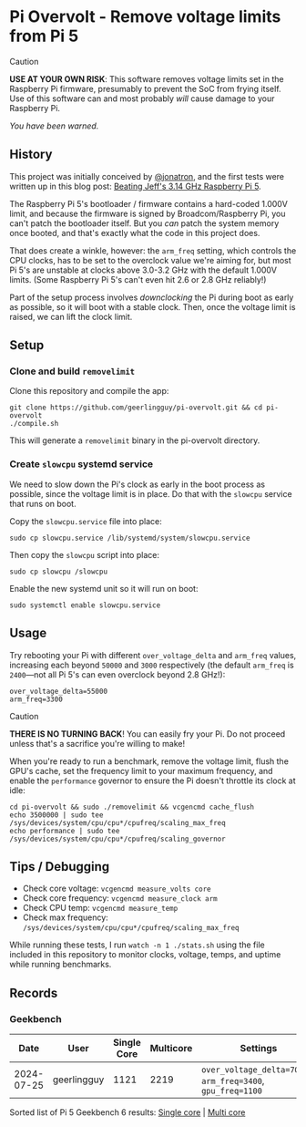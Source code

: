 # Pi Overvolt - Remove voltage limits from Pi 5

> [!CAUTION]
> **USE AT YOUR OWN RISK**: This software removes voltage limits set in the Raspberry Pi firmware, presumably to prevent the SoC from frying itself. Use of this software can and most probably _will_ cause damage to your Raspberry Pi.
> 
> _You have been warned._

## History

This project was initially conceived by [@jonatron](https://github.com/jonatron), and the first tests were written up in this blog post: [Beating Jeff's 3.14 GHz Raspberry Pi 5](https://jonatron.github.io/randomstuff/pivolt/).

The Raspberry Pi 5's bootloader / firmware contains a hard-coded 1.000V limit, and because the firmware is signed by Broadcom/Raspberry Pi, you can't patch the bootloader itself. But you _can_ patch the system memory once booted, and that's exactly what the code in this project does.

That does create a winkle, however: the `arm_freq` setting, which controls the CPU clocks, has to be set to the overclock value we're aiming for, but most Pi 5's are unstable at clocks above 3.0-3.2 GHz with the default 1.000V limits. (Some Raspberry Pi 5's can't even hit 2.6 or 2.8 GHz reliably!)

Part of the setup process involves _downclocking_ the Pi during boot as early as possible, so it will boot with a stable clock. Then, once the voltage limit is raised, we can lift the clock limit.

## Setup

### Clone and build `removelimit`

Clone this repository and compile the app:

```
git clone https://github.com/geerlingguy/pi-overvolt.git && cd pi-overvolt
./compile.sh
```

This will generate a `removelimit` binary in the pi-overvolt directory.

### Create `slowcpu` systemd service

We need to slow down the Pi's clock as early in the boot process as possible, since the voltage limit is in place. Do that with the `slowcpu` service that runs on boot.

Copy the `slowcpu.service` file into place:

```
sudo cp slowcpu.service /lib/systemd/system/slowcpu.service
```

Then copy the `slowcpu` script into place:

```
sudo cp slowcpu /slowcpu
```

Enable the new systemd unit so it will run on boot:

```
sudo systemctl enable slowcpu.service
```

## Usage

Try rebooting your Pi with different `over_voltage_delta` and `arm_freq` values, increasing each beyond `50000` and `3000` respectively (the default `arm_freq` is `2400`—not all Pi 5's can even overclock beyond 2.8 GHz!):

```
over_voltage_delta=55000
arm_freq=3300
```

> [!CAUTION]
> **THERE IS NO TURNING BACK**! You can easily fry your Pi. Do not proceed unless that's a sacrifice you're willing to make!

When you're ready to run a benchmark, remove the voltage limit, flush the GPU's cache, set the frequency limit to your maximum frequency, and enable the `performance` governor to ensure the Pi doesn't throttle its clock at idle:

```
cd pi-overvolt && sudo ./removelimit && vcgencmd cache_flush
echo 3500000 | sudo tee /sys/devices/system/cpu/cpu*/cpufreq/scaling_max_freq
echo performance | sudo tee /sys/devices/system/cpu/cpu*/cpufreq/scaling_governor
```

## Tips / Debugging

  - Check core voltage: `vcgencmd measure_volts core`
  - Check core frequency: `vcgencmd measure_clock arm`
  - Check CPU temp: `vcgencmd measure_temp`
  - Check max frequency: `/sys/devices/system/cpu/cpu*/cpufreq/scaling_max_freq`

While running these tests, I run `watch -n 1 ./stats.sh` using the file included in this repository to monitor clocks, voltage, temps, and uptime while running benchmarks.

## Records

### Geekbench

| Date | User | Single Core | Multicore | Settings | Link |
| --- | --- | --- | --- | --- | --- |
| 2024-07-25 | geerlingguy | 1121 | 2219 | `over_voltage_delta=70000`, `arm_freq=3400`, `gpu_freq=1100` | [result](https://browser.geekbench.com/v6/cpu/7058700) |

Sorted list of Pi 5 Geekbench 6 results: [Single core](https://browser.geekbench.com/v6/cpu/search?dir=desc&q=Raspberry+Pi+5+Model+B&sort=score) | [Multi core](https://browser.geekbench.com/v6/cpu/search?dir=desc&q=Raspberry+Pi+5+Model+B&sort=multicore_score)
